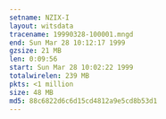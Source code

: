 ```yaml
---
setname: NZIX-I
layout: witsdata
tracename: 19990328-100001.mngd
end: Sun Mar 28 10:12:17 1999
gzsize: 21 MB
len: 0:09:56
start: Sun Mar 28 10:02:22 1999
totalwirelen: 239 MB
pkts: <1 million
size: 48 MB
md5: 88c6822d6c6d15cd4812a9e5cd8b53d1
---
```

